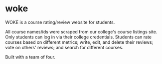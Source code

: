 # woke
WOKE is a course rating/review website for students.

All course names/ids were scraped from our college's course listings site. Only students can log in via their college credentials. 
Students can rate courses based on different metrics; write, edit, and delete their reviews; vote on others' reviews; and search for different courses.

Built with a team of four.
